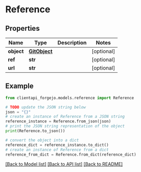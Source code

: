 # Reference


## Properties

Name | Type | Description | Notes
------------ | ------------- | ------------- | -------------
**object** | [**GitObject**](GitObject.md) |  | [optional] 
**ref** | **str** |  | [optional] 
**url** | **str** |  | [optional] 

## Example

```python
from clientapi_forgejo.models.reference import Reference

# TODO update the JSON string below
json = "{}"
# create an instance of Reference from a JSON string
reference_instance = Reference.from_json(json)
# print the JSON string representation of the object
print(Reference.to_json())

# convert the object into a dict
reference_dict = reference_instance.to_dict()
# create an instance of Reference from a dict
reference_from_dict = Reference.from_dict(reference_dict)
```
[[Back to Model list]](../README.md#documentation-for-models) [[Back to API list]](../README.md#documentation-for-api-endpoints) [[Back to README]](../README.md)


